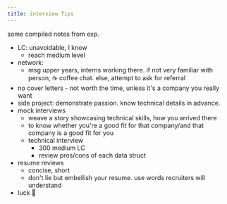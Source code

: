 ```yaml
---
title: interview Tips
---
```

some compiled notes from exp.

- LC: unavoidable, I know
	- reach medium level
- network: 
	- msg upper years, interns working there. if not very familiar with person, ☕ coffee chat. else, attempt to ask for referral
- no cover letters - not worth the time, unless it's a company you really want
- side project: demonstrate passion. know technical details in advance.
- mock interviews
	- weave a story showcasing technical skills, how you arrived there
	- to know whether you're a good fit for that company/and that company is a good fit for you
	- technical interview
		- 300 medium LC
		- review pros/cons of each data struct
- resume reviews
	- concise, short
	- don't lie but embellish your resume. use words recruiters will understand
- luck 🤞